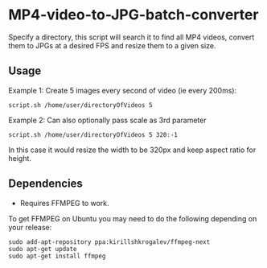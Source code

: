 # MP4-video-to-JPG-batch-converter
Specify a directory, this script will search it to find all MP4 videos, convert them to JPGs at a desired FPS and resize them to a given size.

## Usage

Example 1: Create 5 images every second of video (ie every 200ms):

```script.sh /home/user/directoryOfVideos 5```

Example 2: Can also optionally pass scale as 3rd parameter

```script.sh /home/user/directoryOfVideos 5 320:-1```

In this case it would resize the width to be 320px and keep aspect ratio for height.

## Dependencies

* Requires FFMPEG to work.

To get FFMPEG on Ubuntu you may need to do the following depending on your release:
```
sudo add-apt-repository ppa:kirillshkrogalev/ffmpeg-next
sudo apt-get update
sudo apt-get install ffmpeg
```
